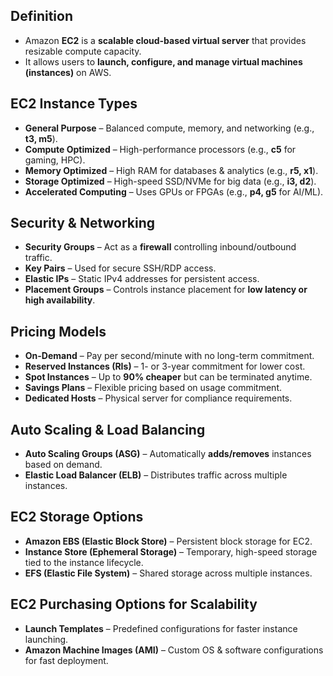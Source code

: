 ## **Definition**

- Amazon **EC2** is a **scalable cloud-based virtual server** that provides resizable compute capacity.  
- It allows users to **launch, configure, and manage virtual machines (instances)** on AWS.

## **EC2 Instance Types**

- **General Purpose** – Balanced compute, memory, and networking (e.g., **t3, m5**).  
- **Compute Optimized** – High-performance processors (e.g., **c5** for gaming, HPC).  
- **Memory Optimized** – High RAM for databases & analytics (e.g., **r5, x1**).  
- **Storage Optimized** – High-speed SSD/NVMe for big data (e.g., **i3, d2**).  
- **Accelerated Computing** – Uses GPUs or FPGAs (e.g., **p4, g5** for AI/ML).

## **Security & Networking**

- **Security Groups** – Act as a **firewall** controlling inbound/outbound traffic.  
- **Key Pairs** – Used for secure SSH/RDP access.  
- **Elastic IPs** – Static IPv4 addresses for persistent access.  
- **Placement Groups** – Controls instance placement for **low latency or high availability**.

## **Pricing Models**

- **On-Demand** – Pay per second/minute with no long-term commitment.  
- **Reserved Instances (RIs)** – 1- or 3-year commitment for lower cost.  
- **Spot Instances** – Up to **90% cheaper** but can be terminated anytime.  
- **Savings Plans** – Flexible pricing based on usage commitment.  
- **Dedicated Hosts** – Physical server for compliance requirements.

## **Auto Scaling & Load Balancing**

- **Auto Scaling Groups (ASG)** – Automatically **adds/removes** instances based on demand.  
- **Elastic Load Balancer (ELB)** – Distributes traffic across multiple instances.

## **EC2 Storage Options**

- **Amazon EBS (Elastic Block Store)** – Persistent block storage for EC2.  
- **Instance Store (Ephemeral Storage)** – Temporary, high-speed storage tied to the instance lifecycle.  
- **EFS (Elastic File System)** – Shared storage across multiple instances.

## **EC2 Purchasing Options for Scalability**

- **Launch Templates** – Predefined configurations for faster instance launching.  
- **Amazon Machine Images (AMI)** – Custom OS & software configurations for fast deployment.

